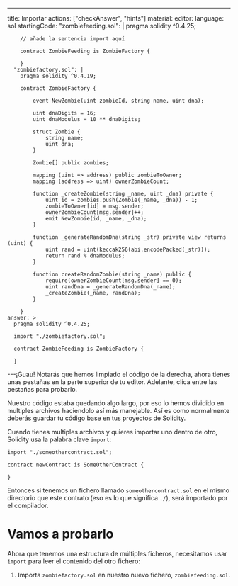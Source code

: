 ---
title: Importar
actions: ["checkAnswer", "hints"]
material:
  editor:
    language: sol
    startingCode:
      "zombiefeeding.sol": |
        pragma solidity ^0.4.25;

        // añade la sentencia import aquí

        contract ZombieFeeding is ZombieFactory {

        }
      "zombiefactory.sol": |
        pragma solidity ^0.4.19;

        contract ZombieFactory {

            event NewZombie(uint zombieId, string name, uint dna);

            uint dnaDigits = 16;
            uint dnaModulus = 10 ** dnaDigits;

            struct Zombie {
                string name;
                uint dna;
            }

            Zombie[] public zombies;

            mapping (uint => address) public zombieToOwner;
            mapping (address => uint) ownerZombieCount;

            function _createZombie(string _name, uint _dna) private {
                uint id = zombies.push(Zombie(_name, _dna)) - 1;
                zombieToOwner[id] = msg.sender;
                ownerZombieCount[msg.sender]++;
                emit NewZombie(id, _name, _dna);
            }

            function _generateRandomDna(string _str) private view returns (uint) {
                uint rand = uint(keccak256(abi.encodePacked(_str)));
                return rand % dnaModulus;
            }

            function createRandomZombie(string _name) public {
                require(ownerZombieCount[msg.sender] == 0);
                uint randDna = _generateRandomDna(_name);
                _createZombie(_name, randDna);
            }

        }
    answer: >
      pragma solidity ^0.4.25;

      import "./zombiefactory.sol";

      contract ZombieFeeding is ZombieFactory {

      }
---¡Guau! Notarás que hemos limpiado el código de la derecha, ahora tienes unas
pestañas en la parte superior de tu editor. Adelante, clica entre las pestañas
para probarlo.

Nuestro código estaba quedando algo largo, por eso lo hemos dividido en
multiples archivos haciendolo así más manejable. Así es como normalmente deberás
guardar tu código base en tus proyectos de Solidity.

Cuando tienes multiples archivos y quieres importar uno dentro de otro, Solidity
usa la palabra clave `import`:

```
import "./someothercontract.sol";

contract newContract is SomeOtherContract {

}
```

Entonces si tenemos un fichero llamado `someothercontract.sol` en el mismo
directorio que este contrato (eso es lo que significa `./`), será importado por
el compilador.

# Vamos a probarlo

Ahora que tenemos una estructura de múltiples ficheros, necesitamos usar
`import` para leer el contenido del otro fichero:

1. Importa `zombiefactory.sol` en nuestro nuevo fichero, `zombiefeeding.sol`.
